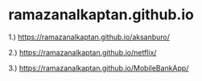 # ramazanalkaptan.github.io

1.) https://ramazanalkaptan.github.io/aksanburo/

2.) https://ramazanalkaptan.github.io/netflix/

3.) https://ramazanalkaptan.github.io/MobileBankApp/
